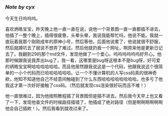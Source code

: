 ### *Note by cyx*

今天生日呜呜呜。

喜欢炳皓宝宝，昨天晚上他一直一直在说，说他一个背景图一直一直都插不进去，他插了一整个晚上，插得很疲惫，头晕头晕，我说我能帮忙吗，他说不能。我就一直玩着我那个刚刚成年的原神小号，然后等他，后面他说累了，他说就很不舒服，然后就蹲坑去了就说不想弄了难过。然后他就扔我一个网址，啊原来他是更新日记去了。我翻到29的那个md文件，发现他做了一个爱心。呜呜呜呜呜呜好开心。他那时候跟我说我弄出bug了，我一看，这哪里是bug呀这根本不是bug呀，好可爱的炳皓宝宝啊哈哈哈哈哈哈。而且他居然跟我说这是一个代码，他跟我说这个很简单的一小个代码而已哈哈哈哈哈哈。让一个不懂计算机的人写css码真的很神奇欸，他知不知道他自己不经意间触碰到了什么东西哈哈哈哈哈哈哈哈。也多亏了他我这才第一次好好接触了css码。（然后就发现css渲染很好玩而且不难！）

他一直很难过，因为他按照教程插了背景图但是插不进去。然后我今天早上也又看了一下，发现他查文件的时候路径插错了，他插成了绝对路径（但是啊啊啊啊啊啊他会自己插欸！）。然后我看到就改过来了。



